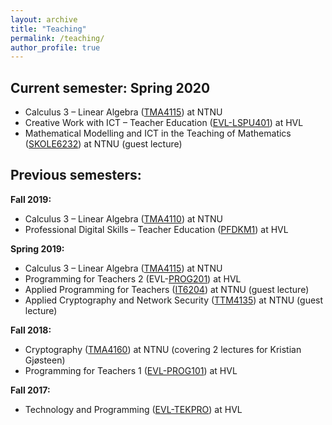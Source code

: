 ```yaml
---
layout: archive
title: "Teaching"
permalink: /teaching/
author_profile: true
---
```


## Current semester: Spring 2020

* Calculus 3 – Linear Algebra ([TMA4115](https://www.ntnu.no/studier/emner/TMA4115)) at NTNU
* Creative Work with ICT – Teacher Education ([EVL-LSPU401](https://www.hvl.no/studier/studieprogram/emne/evl-lspu401)) at HVL
* Mathematical Modelling and ICT in the Teaching of Mathematics ([SKOLE6232](https://www.ntnu.edu/studies/courses/SKOLE6232)) at NTNU (guest lecture)

## Previous semesters:

**Fall 2019:**

* Calculus 3 – Linear Algebra ([TMA4110](https://www.ntnu.no/studier/emner/TMA4110)) at NTNU
* Professional Digital Skills – Teacher Education ([PFDKM1](https://www.usn.no/studier/studie-og-emneplaner/#/studieplan/KFK-PFDK_2019_H%C3%98ST)) at HVL

**Spring 2019:**

* Calculus 3 – Linear Algebra ([TMA4115](https://www.ntnu.no/studier/emner/TMA4115)) at NTNU
* Programming for Teachers 2 (EVL-[PROG201](https://www.hvl.no/studier/studieprogram/emne/evl-prog201)) at HVL
* Applied Programming for Teachers ([IT6204](https://www.ntnu.edu/studies/courses/IT6204)) at NTNU (guest lecture)
* Applied Cryptography and Network Security ([TTM4135](https://www.ntnu.edu/studies/courses/TTM4135)) at NTNU (guest lecture)

**Fall 2018:**

* Cryptography ([TMA4160](https://www.ntnu.edu/studies/courses/TMA4160)) at NTNU (covering 2 lectures for Kristian Gjøsteen)
* Programming for Teachers 1 ([EVL-PROG101](https://www.hvl.no/studier/studieprogram/emne/evl-prog101)) at HVL

**Fall 2017:**

* Technology and Programming ([EVL-TEKPRO](https://www.hvl.no/studier/studieprogram/teknologi-og-programmering)) at HVL
